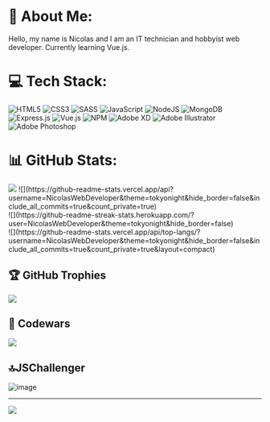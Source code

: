 # 💫 About Me:
Hello, my name is Nicolas and I am an IT technician and hobbyist web developer. Currently learning Vue.js. 


# 💻 Tech Stack:
![HTML5](https://img.shields.io/badge/html5-%23E34F26.svg?style=for-the-badge&logo=html5&logoColor=white) ![CSS3](https://img.shields.io/badge/css3-%231572B6.svg?style=for-the-badge&logo=css3&logoColor=white) ![SASS](https://img.shields.io/badge/SASS-hotpink.svg?style=for-the-badge&logo=SASS&logoColor=white) ![JavaScript](https://img.shields.io/badge/javascript-%23323330.svg?style=for-the-badge&logo=javascript&logoColor=%23F7DF1E) ![NodeJS](https://img.shields.io/badge/node.js-6DA55F?style=for-the-badge&logo=node.js&logoColor=white) ![MongoDB](https://img.shields.io/badge/MongoDB-%234ea94b.svg?style=for-the-badge&logo=mongodb&logoColor=white)   
 ![Express.js](https://img.shields.io/badge/express.js-%23404d59.svg?style=for-the-badge&logo=express&logoColor=%2361DAFB)  ![Vue.js](https://img.shields.io/badge/vuejs-%2335495e.svg?style=for-the-badge&logo=vuedotjs&logoColor=%234FC08D) ![NPM](https://img.shields.io/badge/NPM-%23000000.svg?style=for-the-badge&logo=npm&logoColor=white)  ![Adobe XD](https://img.shields.io/badge/Adobe%20XD-470137?style=for-the-badge&logo=Adobe%20XD&logoColor=#FF61F6) ![Adobe Illustrator](https://img.shields.io/badge/adobeillustrator-%23FF9A00.svg?style=for-the-badge&logo=adobeillustrator&logoColor=white) ![Adobe Photoshop](https://img.shields.io/badge/adobephotoshop-%2331A8FF.svg?style=for-the-badge&logo=adobephotoshop&logoColor=white) 
  
# 📊 GitHub Stats:
<img src="https://activity-graph.herokuapp.com/graph?username=NicolasWebDeveloper&bg_color=0f2d3d&color=1cadfb&line=1cadfb&point=1cadfb&area=true&hide_border=true">
![](https://github-readme-stats.vercel.app/api?username=NicolasWebDeveloper&theme=tokyonight&hide_border=false&include_all_commits=true&count_private=true)<br/>
![](https://github-readme-streak-stats.herokuapp.com/?user=NicolasWebDeveloper&theme=tokyonight&hide_border=false)<br/>
![](https://github-readme-stats.vercel.app/api/top-langs/?username=NicolasWebDeveloper&theme=tokyonight&hide_border=false&include_all_commits=true&count_private=true&layout=compact)

## 🏆 GitHub Trophies
![](https://github-profile-trophy.vercel.app/?username=NicolasWebDeveloper&theme=dracula&no-frame=false&no-bg=true&margin-w=4)

## 👤 Codewars
![](https://www.codewars.com/users/NicolasWebDeveloper/badges/large)

## 🔝JSChallenger

![image](https://user-images.githubusercontent.com/90062200/192048148-144f5bcd-8dae-41bd-9847-33a50cf84a13.png)

---
[![](https://visitcount.itsvg.in/api?id=NicolasWebDeveloper&icon=0&color=0)](https://visitcount.itsvg.in)
